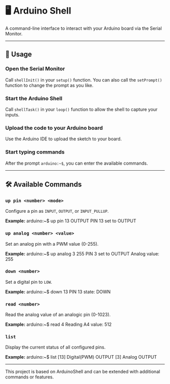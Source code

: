 # 🖥️ Arduino Shell

A command-line interface to interact with your Arduino board via the Serial Monitor.

---

## 🔧 Usage

### Open the Serial Monitor
Call `shellInit()` in your `setup()` function.
You can also call the `setPrompt()` function to change the prompt as you like.

### Start the Arduino Shell
Call `shellTask()` in your `loop()` function to allow the shell to capture your inputs.

### Upload the code to your Arduino board
Use the Arduino IDE to upload the sketch to your board.

### Start typing commands
After the prompt `arduino:~$`, you can enter the available commands.

---

## 🛠️ Available Commands

### `up pin <number> <mode>`
Configure a pin as `INPUT`, `OUTPUT`, or `INPUT_PULLUP`.

**Example:**
arduino:~$ up pin 13 OUTPUT
PIN 13 set to OUTPUT

### `up analog <number> <value>`
Set an analog pin with a PWM value (0-255).

**Example:**
arduino:~$ up analog 3 255
PIN 3 set to OUTPUT
Analog value: 255

### `down <number>`
Set a digital pin to `LOW`.

**Example:**
arduino:~$ down 13
PIN 13
state: DOWN

### `read <number>`
Read the analog value of an analogic pin (0-1023).

**Example:**
arduino:~$ read 4
Reading A4
value: 512

### `list`
Display the current status of all configured pins.

**Example:**
arduino:~$ list
[13] Digital(PWM) OUTPUT
[3] Analog OUTPUT

---


This project is based on ArduinoShell and can be extended with additional commands or features.
